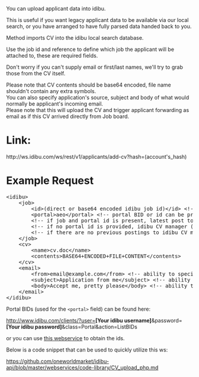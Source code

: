 You can upload applicant data into idibu.

This is useful if you want legacy applicant data to be available via our local search, or you have arranged to have fully parsed data handed back to you.

<p>Method imports CV into the idibu&nbsp;local search database.</p>
<p>Use the job id and reference to define which job the applicant will be attached to, these are required fields.</p>
<p>Don&#39;t worry if you can&#39;t supply email or first/last names, we&#39;ll try to grab those from the CV itself.</p>
<p>Please note that CV contents should be base64 encoded, file name shouldn&#39;t contain any extra symbols. <br />
You can also specify application's source, subject and body of what would normally be applicant's incoming email.<br />
Please note that this will upload the CV and trigger applicant forwarding as email as if this CV arrived directly from Job board.</p>
<div>
<h1 class="p3">Link:</h1>
http://ws.idibu.com/ws/rest/v1/applicants/add-cv?hash=(account's_hash)

<h1 class="p3">Example Request</h1>
<pre>
&lt;idibu&gt;
    &lt;job&gt;
        &lt;id&gt;(direct or base64 encoded idibu job id)&lt;/id&gt; &lt;!-- required --&gt;
        &lt;portal&gt;aeo&lt;/portal&gt; &lt;!-- portal BID or id can be provided --&gt;
        &lt;!-- if job and portal id is present, latest post to that portal will be used --&gt;
        &lt;!-- if no portal id is provided, idibu CV manager (id: 1229) will be used --&gt;
        &lt;!-- if there are no previous postings to idibu CV manager, a new post will be created and the applicant uploaded against it --&gt;
    &lt;/job&gt;
    &lt;cv&gt;
        &lt;name&gt;cv.doc&lt;/name&gt;
        &lt;contents&gt;BASE64+ENCODED+FILE+CONTENT&lt;/contents&gt;
    &lt;/cv&gt;
    &lt;email&gt;
        &lt;from&gt;email@example.com&lt;/from&gt; &lt;!-- ability to specify email from address --&gt;
        &lt;subject&gt;Application from me&lt;/subject&gt; &lt;!-- ability to specify email subject --&gt;
        &lt;body&gt;Accept me, pretty please&lt;/body&gt; &lt;!-- ability to specify email body --&gt;
    &lt;/email&gt;
&lt;/idibu&gt;
</pre>

Portal BIDs (used for the <code>&lt;portal&gt;</code> field) can be found here:

http://www.idibu.com/clients/?user=<b>[Your idibu username]</b>&password=<b>[Your idibu password]</b>&class=Portal&action=ListBIDs

or you can use <a href="https://github.com/oneworldmarket/idibu-api/blob/master/webservices/portal-management/portal-details/get-portal-details.md" target="_blank">this webservice</a> to obtain the ids.

Below is a code snippet that can be used to quickly utilize this ws:

https://github.com/oneworldmarket/idibu-api/blob/master/webservices/code-library/CV_upload_php.md

</div>
<p>&nbsp;</p>
